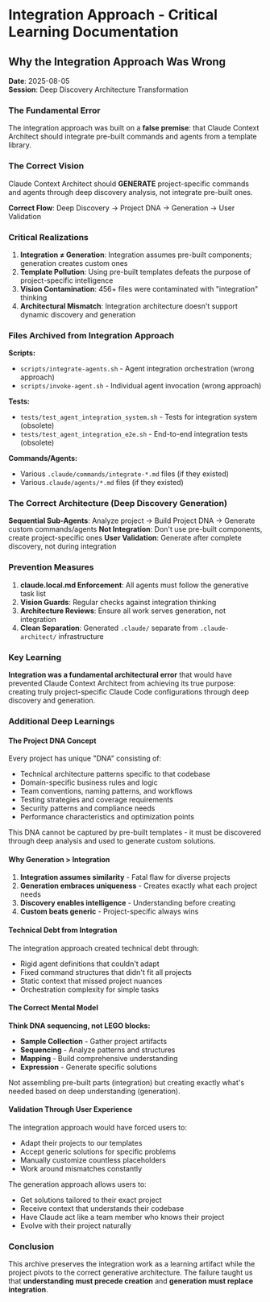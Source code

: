 # Integration Approach - Critical Learning Documentation

## Why the Integration Approach Was Wrong

**Date**: 2025-08-05  
**Session**: Deep Discovery Architecture Transformation  

### The Fundamental Error

The integration approach was built on a **false premise**: that Claude Context Architect should integrate pre-built commands and agents from a template library.

### The Correct Vision

Claude Context Architect should **GENERATE** project-specific commands and agents through deep discovery analysis, not integrate pre-built ones.

**Correct Flow**: Deep Discovery → Project DNA → Generation → User Validation

### Critical Realizations

1. **Integration ≠ Generation**: Integration assumes pre-built components; generation creates custom ones
2. **Template Pollution**: Using pre-built templates defeats the purpose of project-specific intelligence
3. **Vision Contamination**: 456+ files were contaminated with "integration" thinking
4. **Architectural Mismatch**: Integration architecture doesn't support dynamic discovery and generation

### Files Archived from Integration Approach

**Scripts:**
- `scripts/integrate-agents.sh` - Agent integration orchestration (wrong approach)
- `scripts/invoke-agent.sh` - Individual agent invocation (wrong approach)

**Tests:**
- `tests/test_agent_integration_system.sh` - Tests for integration system (obsolete)
- `tests/test_agent_integration_e2e.sh` - End-to-end integration tests (obsolete)

**Commands/Agents:**
- Various `.claude/commands/integrate-*.md` files (if they existed)
- Various`.claude/agents/*.md` files (if they existed)

### The Correct Architecture (Deep Discovery Generation)

**Sequential Sub-Agents**: Analyze project → Build Project DNA → Generate custom commands/agents
**Not Integration**: Don't use pre-built components, create project-specific ones
**User Validation**: Generate after complete discovery, not during integration

### Prevention Measures

1. **claude.local.md Enforcement**: All agents must follow the generative task list
2. **Vision Guards**: Regular checks against integration thinking
3. **Architecture Reviews**: Ensure all work serves generation, not integration
4. **Clean Separation**: Generated `.claude/` separate from `.claude-architect/` infrastructure

### Key Learning

**Integration was a fundamental architectural error** that would have prevented Claude Context Architect from achieving its true purpose: creating truly project-specific Claude Code configurations through deep discovery and generation.

### Additional Deep Learnings

#### The Project DNA Concept
Every project has unique "DNA" consisting of:
- Technical architecture patterns specific to that codebase
- Domain-specific business rules and logic
- Team conventions, naming patterns, and workflows
- Testing strategies and coverage requirements
- Security patterns and compliance needs
- Performance characteristics and optimization points

This DNA cannot be captured by pre-built templates - it must be discovered through deep analysis and used to generate custom solutions.

#### Why Generation > Integration
1. **Integration assumes similarity** - Fatal flaw for diverse projects
2. **Generation embraces uniqueness** - Creates exactly what each project needs
3. **Discovery enables intelligence** - Understanding before creating
4. **Custom beats generic** - Project-specific always wins

#### Technical Debt from Integration
The integration approach created technical debt through:
- Rigid agent definitions that couldn't adapt
- Fixed command structures that didn't fit all projects
- Static context that missed project nuances
- Orchestration complexity for simple tasks

#### The Correct Mental Model
**Think DNA sequencing, not LEGO blocks:**
- **Sample Collection** - Gather project artifacts
- **Sequencing** - Analyze patterns and structures  
- **Mapping** - Build comprehensive understanding
- **Expression** - Generate specific solutions

Not assembling pre-built parts (integration) but creating exactly what's needed based on deep understanding (generation).

#### Validation Through User Experience
The integration approach would have forced users to:
- Adapt their projects to our templates
- Accept generic solutions for specific problems
- Manually customize countless placeholders
- Work around mismatches constantly

The generation approach allows users to:
- Get solutions tailored to their exact project
- Receive context that understands their codebase
- Have Claude act like a team member who knows their project
- Evolve with their project naturally

### Conclusion

This archive preserves the integration work as a learning artifact while the project pivots to the correct generative architecture. The failure taught us that **understanding must precede creation** and **generation must replace integration**.